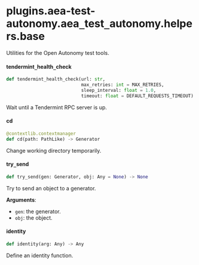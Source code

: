 <a id="plugins.aea-test-autonomy.aea_test_autonomy.helpers.base"></a>

# plugins.aea-test-autonomy.aea`_`test`_`autonomy.helpers.base

Utilities for the Open Autonomy test tools.

<a id="plugins.aea-test-autonomy.aea_test_autonomy.helpers.base.tendermint_health_check"></a>

#### tendermint`_`health`_`check

```python
def tendermint_health_check(url: str,
                            max_retries: int = MAX_RETRIES,
                            sleep_interval: float = 1.0,
                            timeout: float = DEFAULT_REQUESTS_TIMEOUT) -> bool
```

Wait until a Tendermint RPC server is up.

<a id="plugins.aea-test-autonomy.aea_test_autonomy.helpers.base.cd"></a>

#### cd

```python
@contextlib.contextmanager
def cd(path: PathLike) -> Generator
```

Change working directory temporarily.

<a id="plugins.aea-test-autonomy.aea_test_autonomy.helpers.base.try_send"></a>

#### try`_`send

```python
def try_send(gen: Generator, obj: Any = None) -> None
```

Try to send an object to a generator.

**Arguments**:

- `gen`: the generator.
- `obj`: the object.

<a id="plugins.aea-test-autonomy.aea_test_autonomy.helpers.base.identity"></a>

#### identity

```python
def identity(arg: Any) -> Any
```

Define an identity function.

